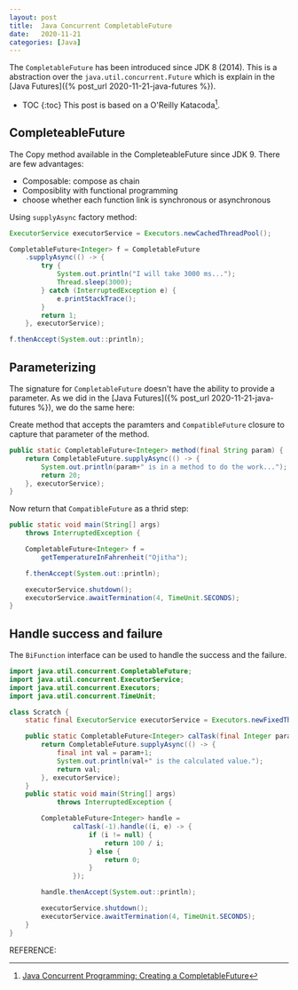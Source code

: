 ```yaml
---
layout: post
title:  Java Concurrent CompletableFuture
date:   2020-11-21
categories: [Java]
---
```


The `CompletableFuture` has been introduced since JDK 8 (2014). This is a abstraction over the `java.util.concurrent.Future` which is explain in the [Java Futures]({% post_url 2020-11-21-java-futures %}).

<!--more-->

* TOC
{:toc}
This post is based on a O'Reilly Katacoda[^1].

## CompleteableFuture

The Copy method available in the CompleteableFuture since JDK 9. There are few advantages:

- Composable: compose as chain
- Composiblity with functional programming
- choose whether each function link is synchronous or asynchronous

Using `supplyAsync` factory method:

```java
ExecutorService executorService = Executors.newCachedThreadPool();

CompletableFuture<Integer> f = CompletableFuture
    .supplyAsync(() -> {
        try {
            System.out.println("I will take 3000 ms...");
            Thread.sleep(3000);
        } catch (InterruptedException e) {
            e.printStackTrace();
        }
        return 1;
    }, executorService);

f.thenAccept(System.out::println);
```

## Parameterizing

The signature for `CompletableFuture` doesn't have the ability to provide a parameter. As we did in the [Java Futures]({% post_url 2020-11-21-java-futures %}), we do the same here:

Create method that accepts the paramters and `CompatibleFuture` closure to capture that parameter of the method.

```java
public static CompletableFuture<Integer> method(final String param) {
    return CompletableFuture.supplyAsync(() -> {
        System.out.println(param+" is in a method to do the work...");
        return 20;
    }, executorService);
}
```

Now return that `CompatibleFuture` as a thrid step:

```java
public static void main(String[] args)
    throws InterruptedException {

    CompletableFuture<Integer> f =
        getTemperatureInFahrenheit("Ojitha");

    f.thenAccept(System.out::println);

    executorService.shutdown();
    executorService.awaitTermination(4, TimeUnit.SECONDS);
}
```

## Handle success and failure

The `BiFunction` interface can be used to handle the success and the failure. 

```java
import java.util.concurrent.CompletableFuture;
import java.util.concurrent.ExecutorService;
import java.util.concurrent.Executors;
import java.util.concurrent.TimeUnit;

class Scratch {
    static final ExecutorService executorService = Executors.newFixedThreadPool(4);

    public static CompletableFuture<Integer> calTask(final Integer param) {
        return CompletableFuture.supplyAsync(() -> {
            final int val = param+1;
            System.out.println(val+" is the calculated value.");
            return val;
        }, executorService);
    }
    public static void main(String[] args)
            throws InterruptedException {

        CompletableFuture<Integer> handle =
                calTask(-1).handle((i, e) -> {
                    if (i != null) {
                        return 100 / i;
                    } else {
                        return 0;
                    }
                });

        handle.thenAccept(System.out::println);

        executorService.shutdown();
        executorService.awaitTermination(4, TimeUnit.SECONDS);
    }
}
```

REFERENCE:

[^1]: [Java Concurrent Programming: Creating a CompletableFuture](https://learning.oreilly.com/scenarios/java-concurrent-programming/9781492093510)


